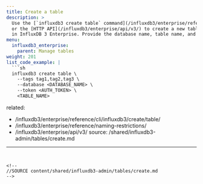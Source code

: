 ```yaml
---
title: Create a table
description: >
  Use the [`influxdb3 create table` command](/influxdb3/enterprise/reference/cli/influxdb3/create/table/)
  or the [HTTP API](/influxdb3/enterprise/api/v3/) to create a new table in a specified database 
  in InfluxDB 3 Enterprise. Provide the database name, table name, and tag columns.
menu:
  influxdb3_enterprise:
    parent: Manage tables
weight: 201
list_code_example: |
  ```sh
  influxdb3 create table \
    --tags tag1,tag2,tag3 \
    --database <DATABASE_NAME> \
    --token <AUTH_TOKEN> \
    <TABLE_NAME>
  ```
related:
  - /influxdb3/enterprise/reference/cli/influxdb3/create/table/
  - /influxdb3/enterprise/reference/naming-restrictions/
  - /influxdb3/enterprise/api/v3/
source: /shared/influxdb3-admin/tables/create.md
---
```


<!--
//SOURCE content/shared/influxdb3-admin/tables/create.md
-->